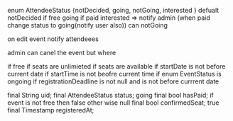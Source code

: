 




enum AttendeeStatus {notDecided, going, notGoing, interested }
defualt notDecided
if free  going
if paid interested => notify admin (when paid change status to going(notify user also))
can notGoing

on edit event notify attendeees

admin can canel the event but where



if free
 if seats are unlimieted 
   if seats are available 
     if startDate is not before current date 
       if startTime is not beofre current time
         if enum EventStatus  is  ongoing 
           if registrationDeadline is not null and is not before currrent date 

  final String uid;
  final AttendeeStatus status; going
  final bool hasPaid;        if event is not free then false other wise null 
  final bool confirmedSeat;    true
  final Timestamp registeredAt; 